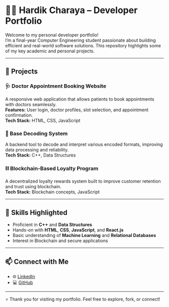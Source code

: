 # 👨‍💻 Hardik Charaya – Developer Portfolio

Welcome to my personal developer portfolio!  
I’m a final-year Computer Engineering student passionate about building efficient and real-world software solutions. This repository highlights some of my key academic and personal projects.

---

## 💼 Projects

### 🩺 Doctor Appointment Booking Website
A responsive web application that allows patients to book appointments with doctors seamlessly.  
**Features:** User login, doctor profiles, slot selection, and appointment confirmation.  
**Tech Stack:** HTML, CSS, JavaScript

### 🧮 Base Decoding System
A backend tool to decode and interpret various encoded formats, improving data processing and reliability.  
**Tech Stack:** C++, Data Structures

### ⛓️ Blockchain-Based Loyalty Program
A decentralized loyalty rewards system built to improve customer retention and trust using blockchain.  
**Tech Stack:** Blockchain concepts, JavaScript

---

## 🧠 Skills Highlighted
- Proficient in **C++** and **Data Structures**
- Hands-on with **HTML**, **CSS**, **JavaScript**, and **React.js**
- Basic understanding of **Machine Learning** and **Relational Databases**
- Interest in Blockchain and secure applications

---

## 📫 Connect with Me
- 🌐 [LinkedIn](https://linkedin.com/in/hardik-charaya)  
- 💻 [GitHub](https://github.com/Hardik7776)

---

⭐ Thank you for visiting my portfolio. Feel free to explore, fork, or connect!



